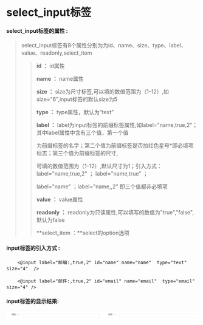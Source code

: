 # select_input**标签**

#### select_input**标签的属性 :**

> select_input标签有8个属性分别为为id、name、size、type、label、value、readonly,select_item
>
> > **id ：** id属性
> >
> > **name ：** name属性
> >
> > **size ：** size为尺寸标签,可以填的数值范围为（1-12）,如size="6",input标签的默认size为5
> >
> > **type ：** type属性，默认为“text”
> >
> > **label ：** label为input标签的前缀标签属性,如label="name,true,2"；其中label属性中含有三个值，第一个值
> >
> > 为前缀标签的名字；第二个值为前缀标签是否加红色星号\*即必填项标志；第三个值为前缀标签的尺寸,
> >
> > 可填的数值范围为（1-12）,默认尺寸为1；引入方式：label="name,true,2" ； label="name,true" ；
> >
> > label="name" ；label="name,,2" 即三个值都非必填项
> >
> > **value  ：** value属性
> >
> > **readonly ：** readonly为只读属性,可以填写的数值为"true","false",默认为false
> >
>>  **select\_item ：**select的option选项


#### input标签的引入方式 :

```
    <@input label="邮编:,true,2" id="name" name="name"  type="text" size="4"  />

    <@input label="邮件:,true,2" id="email" name="email"  type="email" size="4" />
```

#### input标签的显示结果:

![](/assets/input.png)

